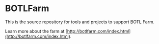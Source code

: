 # BOTLFarm
This is the source repository for tools and projects to support BOTL Farm.

Learn more about the farm at [http://botlfarm.com/index.html](http://botlfarm.com/index.html).
